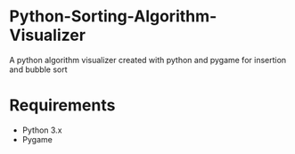 # Python-Sorting-Algorithm-Visualizer
A python algorithm visualizer created with python and pygame for insertion and bubble sort

# Requirements
- Python 3.x
- Pygame
